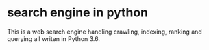 # search engine in python
This is a web search engine handling crawling, indexing, ranking and querying all writen in Python 3.6.
